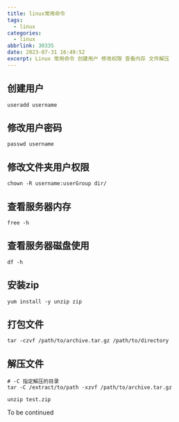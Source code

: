 ```yaml
---
title: linux常用命令
tags:
  - linux
categories:
  - linux
abbrlink: 30335
date: 2023-07-31 16:49:52
excerpt: Linux 常用命令 创建用户 修改权限 查看内存 文件解压
---
```


## 创建用户
```shell
useradd username
```

## 修改用户密码
```shell
passwd username
```

## 修改文件夹用户权限
```shell
chown -R username:userGroup dir/
```

## 查看服务器内存
```shell
free -h
```

## 查看服务器磁盘使用
```shell
df -h
```

## 安装zip
```shell
yum install -y unzip zip
```

## 打包文件
```shell
tar -czvf /path/to/archive.tar.gz /path/to/directory
```

## 解压文件
```shell
# -C 指定解压的目录
tar -C /extract/to/path -xzvf /path/to/archive.tar.gz

unzip test.zip
```

To be continued
